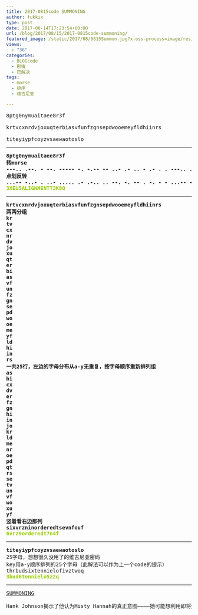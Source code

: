 ```yaml
---
title: 2017-0815code SUMMONING
author: fukkix
type: post
date: 2017-08-14T17:23:54+00:00
url: /blog/2017/08/15/2017-0815code-summoning/
featured_image: /static/2017/08/0815Summon.jpg?x-oss-process=image/resize,m_fill,w_700,h_220
views:
  - "36"
categories:
  - BLOGcode
  - 剧情
  - 已解决
tags:
  - morse
  - 排序
  - 维吉尼亚

---
```

<pre>8ptg0nymuaitaee8r3f

krtvcxnrdvjoxuqterbiasvfunfzgnsepdwooemeyfldhiinrs

titeyiypfcoyzvsaewaotoslo
<!--more--></pre>

* * *

<pre><strong>8ptg0nymuaitaee8r3f
转morse
---.. .--. - --. ----- -. -.-- -- ..- .- .. - .- . . ---.. .-. ...-- ..-. 
点划反转
...-- -..- . ..- ..... .- .-.. .. --. -. -- . -. - - ...-- -.- ---.. --.-
<span style="color: #99cc00;">3XEU5ALIGNMENTT3K8Q</span></strong></pre>

* * *

<pre><strong>krtvcxnrdvjoxuqterbiasvfunfzgnsepdwooemeyfldhiinrs
两两分组
kr
tv
cx
nr
dv
jo
xu
qt
er
bi
as
vf
un
fz
gn
se
pd
wo
oe
me
yf
ld
hi
in
rs
一共25行，左边的字母分布从a-y无重复，按字母顺序重新排列组
as
bi
cx
dv
er
fz
gn
hi
in
jo
kr
ld
me
nr
oe
pd
qt
rs
se
tv
un
vf
wo
xu
yf
竖着看右边那列
sixvrzninorderedtsevnfouf
<span style="color: #99cc00;">6vrz9orderedt7n4f</span></strong></pre>

* * *

<pre><strong>titeyiypfcoyzvsaewaotoslo
</strong>25字母，想想很久没用了的维吉尼亚密码
key用a-y顺序排列的25个字母（此解法可以作为上一个code的提示）<strong>
</strong>thrbudsixtennielofivztwoq<strong>
<span style="color: #99cc00;">3bud6tennielo5z2q</span></strong></pre>

* * *

<pre><a href="http://investigate.ingress.com/2017/08/15/summoning/">SUMMONING

</a>Hank Johnson揭示了他认为Misty Hannah的真正意图————她可能想利用即将到来的Ingress异常召唤外源智慧并与其直接沟通……</pre>